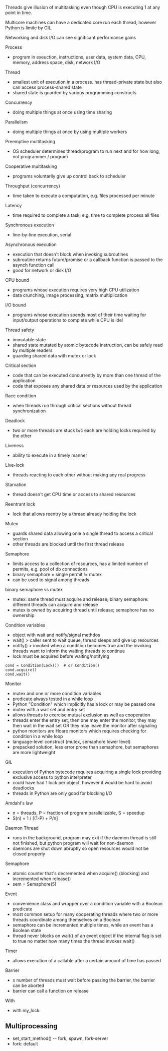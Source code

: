 Threads give illusion of multitasking even though CPU is 
executing 1 at any point in time.

Multicore machines can have a dedicated core run each thread, however
 Python is limite by GIL.

Networking and disk I/O can see significant performance gains

Process
- program in exeuction, instructions, user data, system data, CPU, memory, address space, disk, network I/O

Thread
- smallest unit of execution in a process. has thread-private state but also can access process-shared state
- shared state is guarded by various programming constructs

Concurrency
- doing multiple things at once using time sharing

Parallelism
- doing multiple things at once by using multiple workers

Preemptive multitasking
- OS scheduler determines thread/program to run next and for how long, not programmer / program

Cooperative multitasking
- programs voluntarily give up control back to scheduler

Throughput (concurrency)
- time taken to execute a computation, e.g. files processed per minute

Latency
- time required to complete a task, e.g. time to complete process all files

Synchronous execution
- line-by-line execution, serial

Asynchronous execution
- execution that doesn't block when invoking subroutines
- subroutine returns future/promise or a callback function is passed to the asynch function call
- good for network or disk I/O

CPU bound
- programs whose execution requires very high CPU utilization
- data crunching, image processing, matrix multiplication

I/O bound
- programs whose execution spends most of their time waiting for input/output operations to complete while CPU is idel

Thread safety
- immutable state
- shared state mutated by atomic bytecode instruction, can be safely read by multiple readers
- guarding shared data with mutex or lock

Critical section
- code that can be executed concurrently by more than one thread of the application
- code that exposes any shared data or resources used by the application

Race condition
- when threads run through critical sections without thread synchronization

Deadlock
- two or more threads are stuck b/c each are holding locks required by the other

Liveness
- ability to execute in a timely manner

Live-lock
- threads reacting to each other without making any real progress

Starvation
- thread doesn't get CPU time or access to shared resources

Reentrant lock
- lock that allows reentry by a thread already holding the lock

Mutex
- guards shared data allowing onle a single thread to access a critical section
- other threads are blocked until the first thread release

Semaphore
- limits access to a collection of resources, has a limited number of permits, e.g. pool of db connections
- binary semaphore = single permit != mutex
- can be used to signal among threads

binary semaphore vs mutex
- mutex: same thread must acquire and release; binary semaphore: different threads can acquire and release
- mutex is owned by acquiring thread until release; semaphore has no ownership

Condition variables
- object with wait and notify/signal methdos
- wait() > caller sent to wait queue, thread sleeps and give up resources
- notify() > invoked when a condition becomes true and the invoking threads want to inform the waiting threads to continue
- lock must be acquired before waiting/notifying
```
cond = Condition(Lock())  # or Condition()
cond.acquire()
cond.wait()
```

Monitor
- mutex and one or more condition variables
- predicate always tested in a while loop
- Python "Condition" which implicitly has a lock or may be passed one
- mutex with a wait set and entry set
- allows threads to exercise mutual exclusion as well as cooperation 
- threads enter the entry set, then one may enter the monitor, they may then wait in the wait set OR
they may leave the monitor after signaling
- python monitors are Hoare monitors which requires checking for condition in a while loop
- language-level construct (mutex, semaphore lower level)
- prepacked solution, less error prone than semaphore, but semaphores are more lightweight

GIL
- execution of Python bytecode requires acquiring a single lock providing exclusive access to python interpreter
- could have had 1 lock per object, however it would be hard to avoid deadlocks
- threads in Python are only good for blocking I/O

Amdahl's law
- n = threads, P = fraction of program parallelizable, S = speedup
- S(n) = 1 / [(1-P) + P/n]

Daemon Thread
- runs in the background, program may exit if the daemon thread is still not finished, but python program
will wait for non-daemon
- daemons are shut down abruptly so open resources would not be closed properly

Semaphore
- atomic counter that's decremented when acquire() (blocking) and incremented when release()
- sem = Semaphore(5)

Event
- convenience class and wrapper over a condition variable with a Boolean predicate
- most common setup for many cooperating threads where two or more threads coordinate among themselves on a Boolean
- semaphore can be incremented multiple times, while an event has a Boolean state
- thread never blocks on wait() of an event object if the internal flag is set to true no matter how many times the thread
invokes wait()

Timer
- allows execution of a callable after a certain amount of time has passed

Barrier
- x number of threads must wait before passing the barrier, the barrier can be aborted
- barrier can call a function on release

With
- with my_lock:

## Multiprocessing
- set_start_method()
-- fork, spawn, fork-server
- fork: default



